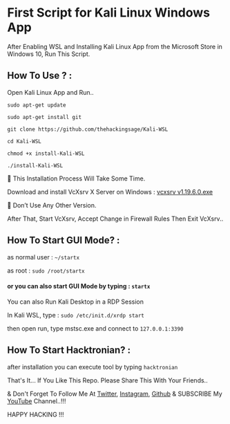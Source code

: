 # First Script for Kali Linux Windows App

After Enabling WSL and Installing Kali Linux App from the Microsoft Store in Windows 10, Run This Script.

## How To Use ? :

Open Kali Linux App and Run..

```sudo apt-get update```

```sudo apt-get install git```

```git clone https://github.com/thehackingsage/Kali-WSL```

```cd Kali-WSL```

```chmod +x install-Kali-WSL```

```./install-Kali-WSL```

:pushpin: This Installation Process Will Take Some Time.

Download and install VcXsrv X Server on Windows : [vcxsrv v1.19.6.0.exe](https://sourceforge.net/projects/vcxsrv/files/vcxsrv/1.19.6.0/)

:pushpin: Don’t Use Any Other Version.

After That, Start VcXsrv, Accept Change in Firewall Rules Then Exit VcXsrv..

## How To Start GUI Mode? :

as normal user : ```~/startx```

as root : ```sudo /root/startx```

#### or you can also start GUI Mode by typing : ```startx```

You can also Run Kali Desktop in a RDP Session 

In Kali WSL, type : ```sudo /etc/init.d/xrdp start```

then open run, type mstsc.exe and connect to ```127.0.0.1:3390```

## How To Start Hacktronian? :

after installation you can execute tool by typing ```hacktronian```

That's It... If You Like This Repo. Please Share This With Your Friends..

& Don't Forget To Follow Me At [Twitter](https://www.twitter.com/thehackingsage), [Instagram](https://www.instagram.com/thehackingsage), [Github](https://www.github.com/thehackingsage) & SUBSCRIBE My [YouTube](https://www.youtube.com/channel/UCYK1n9A4TUq1CvGc6F3DzoA) Channel..!!!

HAPPY HACKING !!! 

